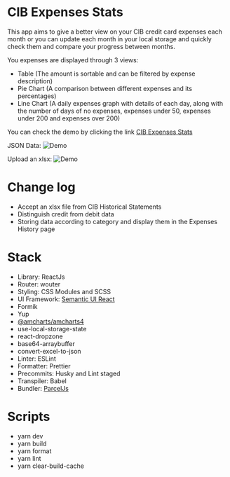# CIB Expenses Stats

This app aims to give a better view on your CIB credit card expenses each month or you can update each month in your local storage and quickly check them and compare your progress between months.

You expenses are displayed through 3 views:

- Table (The amount is sortable and can be filtered by expense description)
- Pie Chart (A comparison between different expenses and its percentages)
- Line Chart (A daily expenses graph with details of each day, along with the number of days of no expenses, expenses under 50, expenses under 200 and expenses over 200)

You can check the demo by clicking the link [CIB Expenses Stats](https://cib-expenses-stats.netlify.app/)

JSON Data:
![Demo](assets/demo/cib-expenses.gif)

Upload an xlsx:
![Demo](assets/demo/cib-expenses-debit-credit.gif)

# Change log

- Accept an xlsx file from CIB Historical Statements
- Distinguish credit from debit data
- Storing data according to category and display them in the Expenses History page

# Stack

- Library: ReactJs
- Router: wouter
- Styling: CSS Modules and SCSS
- UI Framework: [Semantic UI React](https://react.semantic-ui.com/)
- Formik
- Yup
- [@amcharts/amcharts4](https://www.amcharts.com/demos/)
- use-local-storage-state
- react-dropzone
- base64-arraybuffer
- convert-excel-to-json
- Linter: ESLint
- Formatter: Prettier
- Precommits: Husky and Lint staged
- Transpiler: Babel
- Bundler: [ParcelJs](https://parceljs.org/)

# Scripts

- yarn dev
- yarn build
- yarn format
- yarn lint
- yarn clear-build-cache
